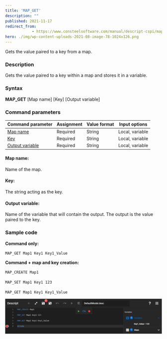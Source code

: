 ```yaml
---
title: 'MAP_GET'
description: ""
published: 2021-11-17
redirect_from: 
            - https://www.consteelsoftware.com/manual/descript-cspi/map_get/
hero: ./img/wp-content-uploads-2021-08-image-78-1024x126.png
---
```


Gets the value paired to a key from a map.

### Description

Gets the value paired to a key within a map and stores it in a variable.

### Syntax

**MAP_GET** [Map name] \[Key] [Output variable]  

### Command parameters

| **Command parameter**               | **Assignment** | **Value format** | **Input options** |
| ----------------------------------- | -------------- | ---------------- | ----------------- |
| [Map name](#map-name)               | Required       | String           | Local, variable   |
| [Key](#key)                         | Required       | String           | Local, variable   |
| [Output variable](#output-variable) | Required       | String           | Local, variable   |

#### Map name:
Name of the map.

#### Key:
The string acting as the key.

#### Output variable:
Name of the variable that will contain the output. The output is the value paired to the key.

### Sample code

**Command only:**

```
MAP_GET Map1 Key1 Key1_Value
```

**Command + map and key creation:**

```
MAP_CREATE Map1

MAP_SET Map1 Key1 123

MAP_GET Map1 Key1 Key1_Value
```

[![](./img/Map_Get_v01.png)](./img/Map_Get_v01.png)
